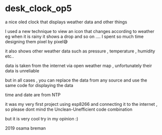 # desk_clock_op5
a nice oled clock that displays weather data and other things

I used a new technique to view an icon that changes according to weather eg when it is rainy
it shows a drop and so on .... I spent so much time designing them pixel by pixel😅

it also shows other weather data such as pressure , temperature , humidity etc..

data is taken from the internet via open weather map , unfortunately their data is unreliable

but in all cases , you can replace the data from any source and use the same code for displaying the data

time and date are from NTP

it was my very first project using esp8266 and connecting it to the internet ,
 so please dont mind the Unclean-Unefficient code combination

but it is very cool try in my opinion :)

2019 osama breman
